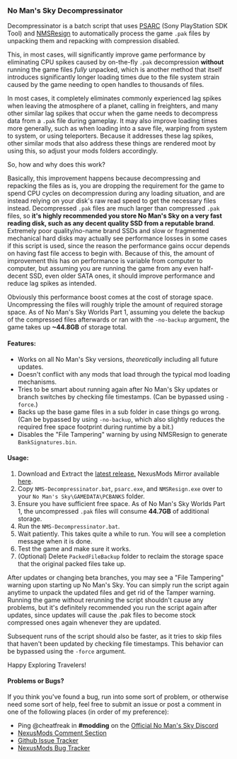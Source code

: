 ### No Man's Sky Decompressinator

Decompressinator is a batch script that uses [PSARC](https://www.psdevwiki.com/ps3/PlayStation_archive_(PSARC)#PSARC) (Sony PlayStation SDK Tool) and [NMSResign](https://github.com/cheatfreak47/NMSResign) to automatically process the game `.pak` files by unpacking them and repacking with compression disabled. 

This, in most cases, will significantly improve game performance by eliminating CPU spikes caused by on-the-fly `.pak` decompression **without** running the game files *fully* unpacked, which is another method that itself introduces significantly longer loading times due to the file system strain caused by the game needing to open handles to thousands of files.

In most cases, it completely eliminates commonly experienced lag spikes when leaving the atmosphere of a planet, calling in freighters, and many other similar lag spikes that occur when the game needs to decompress data from a `.pak` file during gameplay. It may also improve loading times more generally, such as when loading into a save file, warping from system to system, or using teleporters. Because it addresses these lag spikes, other similar mods that also address these things are rendered moot by using this, so adjust your mods folders accordingly.

So, how and why does this work?

Basically, this improvement happens because decompressing and repacking the files as is, you are dropping the requirement for the game to spend CPU cycles on decompression during any loading situation, and are instead relying on your disk's raw read speed to get the necessary files instead. Decompressed `.pak` files are much larger than compressed `.pak` files, so **it's highly recommended you store No Man's Sky on a very fast reading disk, such as any decent quality SSD from a reputable brand**. Extremely poor quality/no-name brand SSDs and slow or fragmented mechanical hard disks may actually see performance losses in some cases if this script is used, since the reason the performance gains occur depends on having fast file access to begin with. Because of this, the amount of improvement this has on performance is variable from computer to computer, but assuming you are running the game from any even half-decent SSD, even older SATA ones, it should improve performance and reduce lag spikes as intended.

Obviously this performance boost comes at the cost of storage space. Uncompressing the files will roughly triple the amount of required storage space. As of No Man's Sky Worlds Part 1, assuming you delete the backup of the compressed files afterwards or ran with the `-no-backup` argument, the game takes up **~44.8GB** of storage total.

#### Features:
 - Works on all No Man's Sky versions, *theoretically* including all future updates.
 - Doesn't conflict with any mods that load through the typical mod loading mechanisms.
 - Tries to be smart about running again after No Man's Sky updates or branch switches by checking file timestamps. (Can be bypassed using `-force`.)
 - Backs up the base game files in a sub folder in case things go wrong. (Can be bypassed by using `-no-backup`, which also slightly reduces the required free space footprint during runtime by a bit.)
 - Disables the "File Tampering" warning by using NMSResign to generate `BankSignatures.bin`.
 
#### Usage:
1. Download and Extract the [latest release.](https://github.com/cheatfreak47/NMSDecompressinator/releases/latest) NexusMods Mirror available [here](https://www.nexusmods.com/nomanssky/mods/3126).
1. Copy `NMS-Decompressinator.bat`, `psarc.exe`, and `NMSResign.exe` over to your `No Man's Sky\GAMEDATA\PCBANKS` folder.
1. Ensure you have sufficient free space. As of No Man's Sky Worlds Part 1, the uncompressed `.pak` files will consume **44.7GB** of additional storage.
1. Run the `NMS-Decompressinator.bat`.
1. Wait patiently. This takes quite a while to run. You will see a completion message when it is done.
1. Test the game and make sure it works.
1. (Optional) Delete `PackedFileBackup` folder to reclaim the storage space that the original packed files take up.

After updates or changing beta branches, you may see a "File Tampering" warning upon starting up No Man's Sky. You can simply run the script again anytime to unpack the updated files and get rid of the Tamper warning. Running the game without rerunning the script shouldn't cause any problems, but it's definitely recommended you run the script again after updates, since updates will cause the .pak files to become stock compressed ones again whenever they are updated.

Subsequent runs of the script should also be faster, as it tries to skip files that haven't been updated by checking file timestamps. This behavior can be bypassed using the `-force` argument.

Happy Exploring Travelers!

<!--
#### Technical Info and Source Code:
﻿NMS-Decompressinator uses the official PSARC (same version bundled in [PsArcTool](https://github.com/periander/PSArcTool/tree/master/PSArcTool/Resources)) and an open source [fork of NMSResign](https://github.com/cheatfreak47/NMSResign)﻿ to accomplish it's goals. The script is written in batch, and is fairly well commented. I have a [Github Repo](https://github.com/cheatfreak47/NMSDecompressinator) as well, if anyone would like to contribute or read the script directly in the browser. The script itself is licensed as Public Domain under WTFPL. NMSResign's code is licensed GPL-3.0.

Are you a Linux user? There's also [a bash script on the GitHub](https://github.com/cheatfreak47/NMSDecompressinator/blob/main/NMS-Decompressinator.sh) that uses Wine to run the same operations on Linux. Simply download the bash script directly from the repo, and grab the latest release to get the required windows executables.
-->

#### Problems or Bugs?

If you think you've found a bug, run into some sort of problem, or otherwise need some sort of help, feel free to submit an issue or post a comment in one of the following places (in order of my preference):
 - Ping @cheatfreak in **#modding** on the [Official No Man's Sky Discord](https://discord.com/invite/nomanssky)
 - [NexusMods Comment Section](https://www.nexusmods.com/nomanssky/mods/3126?tab=posts)
 - [Github Issue Tracker](https://github.com/cheatfreak47/NMSDecompressinator/issues)
 - [NexusMods Bug Tracker](https://www.nexusmods.com/nomanssky/mods/3126?tab=bugs)